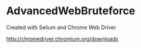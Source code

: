 # AdvancedWebBruteforce
Created with Selium and Chrome Web Driver

http://chromedriver.chromium.org/downloads
